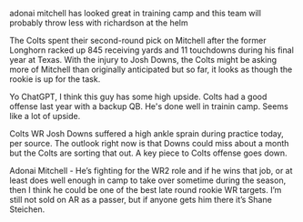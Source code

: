 adonai mitchell has looked great in training camp and this team will probably throw less with richardson at the helm

The Colts spent their second-round pick on Mitchell after the former Longhorn racked up 845 receiving yards and 11 touchdowns during his final year at Texas. With the injury to Josh Downs, the Colts might be asking more of Mitchell than originally anticipated but so far, it looks as though the rookie is up for the task.

Yo ChatGPT, I think this guy has some high upside. Colts had a good offense last year with a backup QB. He's done well in trainin camp. Seems like a lot of upside.

Colts WR Josh Downs suffered a high ankle sprain during practice today, per source. The outlook right now is that Downs could miss about a month but the Colts are sorting that out. A key piece to Colts offense goes down.

Adonai Mitchell - He’s fighting for the WR2 role and if he wins that job, or at least does well enough in camp to take over sometime during the season, then I think he could be one of the best late round rookie WR targets. I’m still not sold on AR as a passer, but if anyone gets him there it’s Shane Steichen.
